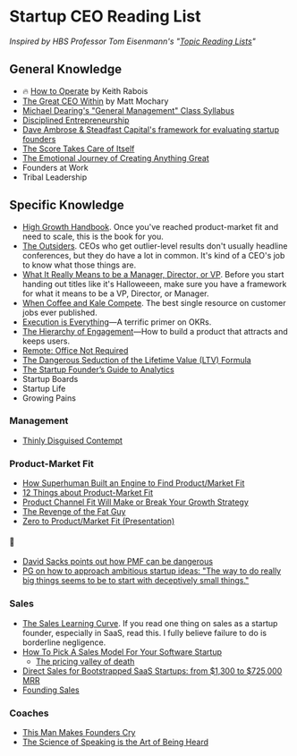 # Startup CEO Reading List
*Inspired by HBS Professor Tom Eisenmann's "[Topic Reading Lists](http://platformsandnetworks.blogspot.com)"*

## General Knowledge
* 🔥 [How to Operate](https://genius.com/Keith-rabois-lecture-14-how-to-operate-annotated) by Keith Rabois
* [The Great CEO Within](https://docs.google.com/document/d/1ZJZbv4J6FZ8Dnb0JuMhJxTnwl-dwqx5xl0s65DE3wO8/edit#heading=h.pdmqf3646hgt) by Matt Mochary
* [Michael Dearing's "General Management" Class Syllabus](https://docs.google.com/document/d/12urC2W5rjN4mCbKCB3SL_gCcfJBYqn0qqdQMOHDCg9M/edit)
* [Disciplined Entrepreneurship](https://www.amazon.com/Disciplined-Entrepreneurship-Steps-Successful-Startup-ebook/dp/B00DQ97TWO/)
* [Dave Ambrose & Steadfast Capital's framework for evaluating startup founders](https://twitter.com/daveambrose/status/864476831306719232)
* [The Score Takes Care of Itself](https://www.amazon.com/Score-Takes-Care-Itself-Philosophy-ebook/dp/B002G54Y04/)
* [The Emotional Journey of Creating Anything Great](https://john.do/emotional-journey-creating/)
* Founders at Work
* Tribal Leadership

## Specific Knowledge
* [High Growth Handbook](https://www.amazon.com/High-Growth-Handbook-Elad-Gil-ebook/dp/B07DRPGGQ7/). Once you've reached product-market fit and need to scale, this is the book for you. 
* [The Outsiders](https://www.amazon.com/Outsiders-Unconventional-Radically-Rational-Blueprint-ebook/dp/B009G1T74O/). CEOs who get outlier-level results don't usually headline conferences, but they do have a lot in common. It's kind of a CEO's job to know what those things are.
* [What It Really Means to be a Manager, Director, or VP](https://kellblog.com/2015/03/08/career-development-what-it-really-means-to-be-a-manager-director-or-vp/). Before you start handing out titles like it's Halloweeen, make sure you have a framework for what it means to be a VP, Director, or Manager.
* [When Coffee and Kale Compete](https://www.amazon.com/When-Coffee-Kale-Compete-products-ebook/dp/B07C7HH662). The best single resource on customer jobs ever published. 
* [Execution is Everything](https://25iq.com/2018/10/28/execution-is-everything/)—A terrific primer on OKRs. 
* [The Hierarchy of Engagement](https://medium.com/@sarahtavel/the-hierarchy-of-engagement-5803bf4e6cfa)—How to build a product that attracts and keeps users. 
* [Remote: Office Not Required](https://www.amazon.com/Remote-Office-Required-Jason-Fried/dp/0804137501)
* [The Dangerous Seduction of the Lifetime Value (LTV) Formula](http://abovethecrowd.com/2012/09/04/the-dangerous-seduction-of-the-lifetime-value-ltv-formula/)
* [The Startup Founder’s Guide to Analytics](https://thinkgrowth.org/the-startup-founders-guide-to-analytics-1d2176f20ac1)
* Startup Boards
* Startup Life
* Growing Pains

### Management
* [Thinly Disguised Contempt](https://feld.com/archives/2004/05/tdc-thinly-disguised-contempt.html)


### Product-Market Fit
* [How Superhuman Built an Engine to Find Product/Market Fit](https://firstround.com/review/how-superhuman-built-an-engine-to-find-product-market-fit/)
* [12 Things about Product-Market Fit](https://a16z.com/2017/02/18/12-things-about-product-market-fit/)
* [Product Channel Fit Will Make or Break Your Growth Strategy](https://brianbalfour.com/essays/product-channel-fit-for-growth)
* [The Revenge of the Fat Guy](http://blog.pmarca.com/2010/03/20/the-revenge-of-the-fat-guy/)
* [Zero to Product/Market Fit (Presentation)](https://andrewchen.co/zero-to-productmarket-fit-presentation/)

#### 🤔
* [David Sacks points out how PMF can be dangerous](https://twitter.com/DavidSacks/status/983034592092286977)
* [PG on how to approach ambitious startup ideas: "The way to do really big things seems to be to start with deceptively small things."](https://twitter.com/toddg777/status/1108886349984129024)

### Sales
* [The Sales Learning Curve](https://hbr.org/2006/07/the-sales-learning-curve). If you read one thing on sales as a startup founder, especially in SaaS, read this. I fully believe failure to do is borderline negligence. 
* [How To Pick A Sales Model For Your Software Startup](https://mattermark.com/pick-sales-model-software-startup/)
  * [The pricing valley of death](https://davidjaxon.wordpress.com/2014/12/18/the-pricing-valley-of-death/)
* [Direct Sales for Bootstrapped SaaS Startups: from $1,300 to $725,000 MRR](https://nathanbarry.com/sales/)
* [Founding Sales](https://www.foundingsales.com/)
  
### Coaches
* [This Man Makes Founders Cry](https://www.wired.com/2017/02/this-man-makes-founders-cry/)
* [The Science of Speaking is the Art of Being Heard](https://firstround.com/review/the-science-of-speaking-is-the-art-of-being-heard/)
